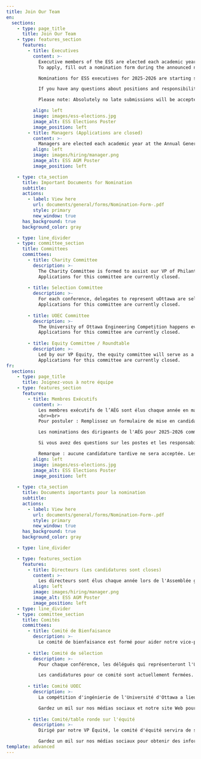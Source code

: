 ```yaml
---
title: Join Our Team
en:
  sections:
    - type: page_title
      title: Join Our Team
    - type: features_section
      features:
        - title: Executives
          content: >-
            Executive members of the ESS are elected each academic year in March. Their term begins on May 1st and ends on April 30th the subsequent year. Any vacant positions will be filled through a by-election at the beginning of the fall term. <br><br>
            To apply, fill out a nomination form during the announced nomination period by getting signatures from any 15 engineering students.

            Nominations for ESS executives for 2025-2026 are starting soon! The nomination period is January 27th until January 31st at 11:59 pm. Nominations for executive roles in ESS requires 15 signatures from current engineering students and a maximum 200 word platform written in BOTH French and English. The nomination must be emailed by 11:59 pm on January 31st to <a target="_blank" href="mailto:mwhat033@uottawa.ca">mwhat033@uottawa.ca</a>.

            If you have any questions about positions and responsibilities you can ask us or look over the position mandates starting on page 14 of the constitution available in our bio

            Please note: Absolutely no late submissions will be accepted. Nominations submitted after the given deadline will not be eligible to run. Additionally, all students presenting their candidacy must meet the eligibility criteria for the position. For any questions regarding the election process please contact the CEO Margaret at <a target="_blank" href="mailto:mwhat033@uottawa.ca">mwhat033@uottawa.ca</a>.

          align: left
          image: images/ess-elections.jpg
          image_alt: ESS Elections Poster
          image_position: left
        - title: Managers (Applications are closed)
          content: >-
            Managers are elected each academic year at the Annual General Meeting. Their term begins on May 1st and ends on April 30th the subsequent year.<br><br>
          align: left
          image: images/hiring/manager.png
          image_alt: ESS AGM Poster
          image_position: left

    - type: cta_section
      title: Important Documents for Nomination
      subtitle: 
      actions:
        - label: View here
          url: documents/general/forms/Nomination-Form-.pdf
          style: primary
          new_window: true
      has_background: true
      background_color: gray 

    - type: line_divider
    - type: committee_section
      title: Committees
      committees:
        - title: Charity Committee
          description: >-
            The Charity Committee is formed to assist our VP of Philanthropic Affairs with all things charity! Its members are responsible for suggesting charities to support, helping with events and best of all, helping plan the annual engineering charity ball! 
            Applications for this committee are currently closed.
  
        - title: Selection Committee
          description: >-
            For each conference, delegates to represent uOttawa are selected by the selection committee. Members of this committee are tasked with reviewing applications anonymously and helping our VP external select delegates for several conferences throughout the academic year.
            Applications for this committee are currently closed.
 
        - title: UOEC Committee
          description: >-
            The University of Ottawa Engineering Competition happens every year in the fall semester. Each year, a committee of students is pulled together to assist our VP of Internal Affairs in the organization and execution of the event. 
            Applications for this committee are currently closed.
  
        - title: Equity Committee / Roundtable
          description: >-
            Led by our VP Equity, the equity committee will serve as a support to all clubs. The meetings of the committee are open to all members in a roundtable form. 
            Applications for this committee are currently closed.
fr:
  sections:
    - type: page_title
      title: Joignez-vous à notre équipe
    - type: features_section
      features:
        - title: Membres Exécutifs
          content: >-
            Les membres exécutifs de l’AÉG sont élus chaque année en mars. Leur mandat commence le 1er mai et se termine le 30 avril de l'année suivante. Tout poste vacant sera comblé par une élection partielle au début de la session d'automne.
            <br><br>
            Pour postuler : Remplissez un formulaire de mise en candidature pendant la période de mise en candidature annoncée en obtenant les signatures de 15 étudiants en génie.

            Les nominations des dirigeants de l'AÉG pour 2025-2026 commencent bientôt ! La période de nomination est le 27 janvier et se termine le 31 janvier à 23h59. Les nominations pour les rôles exécutifs de l'AÉG requièrent 15 signatures d'étudiants actuels en ingénierie et une plateforme de 200 mots maximum écrite en français ET en anglais. La nomination doit être envoyée par courriel avant 23 h 59 le 31 janvier à <a target="_blank" href="mailto:mwhat033@uottawa.ca">mwhat033@uottawa.ca</a>.

            Si vous avez des questions sur les postes et les responsabilités, vous pouvez nous les poser ou consulter les mandats des postes se trouvant dans la page 14 de la constitution disponible dans notre bio. 

            Remarque : aucune candidature tardive ne sera acceptée. Les candidatures soumises après la date limite ne seront pas admissibles. De plus, tous les étudiants qui présentent leur candidature doivent satisfaire aux critères d'admissibilité pour le poste. Pour toute question concernant le processus électoral, veuillez contacter la DGÉ Margaret à l'adresse <a target="_blank" href="mailto:mwhat033@uottawa.ca">mwhat033@uottawa.ca</a>.
          align: left
          image: images/ess-elections.jpg
          image_alt: ESS Elections Poster
          image_position: left
    
    - type: cta_section
      title: Documents importants pour la nomination
      subtitle: 
      actions:
        - label: View here
          url: documents/general/forms/Nomination-Form-.pdf
          style: primary
          new_window: true
      has_background: true
      background_color: gray 

    - type: line_divider

    - type: features_section
      features:
        - title: Directeurs (Les candidatures sont closes)
          content: >-
            Les directeurs sont élus chaque année lors de l'Assemblée générale annuelle. Leur mandat commence le 1er mai et se termine le 30 avril de l'année suivante.<br><br>
          align: left
          image: images/hiring/manager.png
          image_alt: ESS AGM Poster
          image_position: left
    - type: line_divider
    - type: committee_section
      title: Comités
      committees:
        - title: Comité de Bienfaisance
          description: >-
            Le comité de bienfaisance est formé pour aider notre vice-président des affaires philanthropiques pour tout ce qui concerne la bienfaisance ! Ses membres sont chargés de suggérer des organismes de bienfaisance à soutenir, d'aider à l'organisation d'événements et, surtout, d'aider à planifier le bal annuel de charité des ingénieurs ! Les candidatures pour ce comité sont actuellement closes.
  
        - title: Comité de sélection
          description: >-
            Pour chaque conférence, les délégués qui représenteront l'Université d'Ottawa sont choisis par le comité de sélection. Les membres de ce comité ont pour tâche d'examiner les demandes de façon anonyme et d'aider notre VP externe à sélectionner les délégués pour plusieurs conférences au cours de l'année universitaire.

            Les candidatures pour ce comité sont actuellement fermées.
  
        - title: Comité UOEC
          description: >-
            La compétition d'ingénierie de l'Université d'Ottawa a lieu chaque année au semestre d'automne. Chaque année, un comité d'étudiants est mis sur pied pour aider notre VP des affaires internes dans l'organisation et l'exécution de l'événement.

            Gardez un œil sur nos médias sociaux et notre site Web pour des informations sur les candidatures !
  
        - title: Comité/table ronde sur l'équité
          description: >-
            Dirigé par notre VP Équité, le comité d'équité servira de soutien à tous les clubs. Les réunions du comité sont ouvertes à tous les membres sous forme de table ronde.

            Gardez un œil sur nos médias sociaux pour obtenir des informations sur les réunions !
template: advanced
---
```

